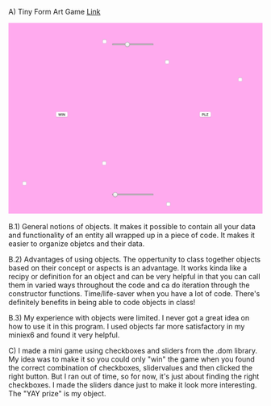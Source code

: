 
A)  Tiny Form Art Game [Link](https://emmaottilie.github.io/Exercises/miniex7/)

![ScreenShot](https://github.com/EmmaOttilie/Exercises/blob/gh-pages/miniex7/6.png)

B.1)  General notions of objects. It makes it possible to contain all your data and functionality of an entity all wrapped up in a piece of code. It makes it easier to organize objetcs and their data. 

B.2)  Advantages of using objects. The oppertunity to class together objects based on their concept or aspects is an advantage. It works kinda like a recipy or definition for an object and can be very helpful in that you can call them in varied ways throughout the code and ca do iteration through the constructor functions. Time/life-saver when you have a lot of code. There's definitely benefits in being able to code objects in class! 

B.3)  My experience with objects were limited. I never got a great idea on how to use it in this program. I used objects far more satisfactory in my miniex6 and found it very helpful. 

C)  I made a mini game using checkboxes and sliders from the .dom library. My idea was to make it so you could only "win" the game when you found the correct combination of checkboxes, slidervalues and then clicked the right button. But I ran out of time, so for now, it's just about finding the right checkboxes. I made the sliders dance just to make it look more interesting. The "YAY prize" is my object. 
